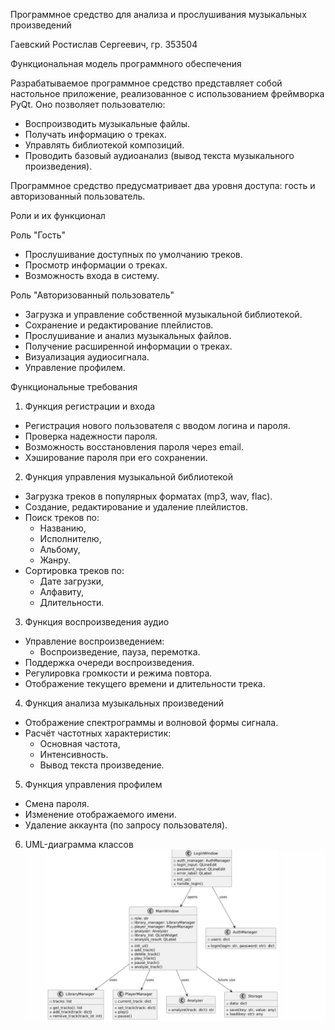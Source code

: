 Программное средство для анализа и прослушивания музыкальных произведений

 Гаевский Ростислав Сергеевич, гр. 353504  


 Функциональная модель программного обеспечения  

Разрабатываемое программное средство представляет собой настольное приложение, реализованное с использованием фреймворка PyQt. Оно позволяет пользователю:  

- Воспроизводить музыкальные файлы.  
- Получать информацию о треках.  
- Управлять библиотекой композиций.  
- Проводить базовый аудиоанализ (вывод текста музыкального произведения).  

Программное средство предусматривает два уровня доступа: гость и авторизованный пользователь.  

 Роли и их функционал  

 Роль "Гость" 
- Прослушивание доступных по умолчанию треков.  
- Просмотр информации о треках.  
- Возможность входа в систему.  

 Роль "Авторизованный пользователь"
- Загрузка и управление собственной музыкальной библиотекой.  
- Сохранение и редактирование плейлистов.  
- Прослушивание и анализ музыкальных файлов.  
- Получение расширенной информации о треках.  
- Визуализация аудиосигнала.  
- Управление профилем.  


 Функциональные требования  
 1. Функция регистрации и входа  

- Регистрация нового пользователя с вводом логина и пароля.  
- Проверка надежности пароля.  
- Возможность восстановления пароля через email.  
- Хэширование пароля при его сохранении.  

 2. Функция управления музыкальной библиотекой  

- Загрузка треков в популярных форматах (mp3, wav, flac).  
- Создание, редактирование и удаление плейлистов.  
- Поиск треков по:  
  - Названию,  
  - Исполнителю,  
  - Альбому,  
  - Жанру.  
- Сортировка треков по:  
  - Дате загрузки,  
  - Алфавиту,  
  - Длительности.  

3. Функция воспроизведения аудио  

- Управление воспроизведением:  
  - Воспроизведение, пауза, перемотка.  
- Поддержка очереди воспроизведения.  
- Регулировка громкости и режима повтора.  
- Отображение текущего времени и длительности трека.  

 4. Функция анализа музыкальных произведений  

- Отображение спектрограммы и волновой формы сигнала.  
- Расчёт частотных характеристик:  
  - Основная частота,  
  - Интенсивность.    
  - Вывод текста произведение.

 5. Функция управления профилем  

- Смена пароля.  
- Изменение отображаемого имени.  
- Удаление аккаунта (по запросу пользователя).  

 6. UML-диаграмма классов
![UML Class Diagram](docs/class_diagram.png)
